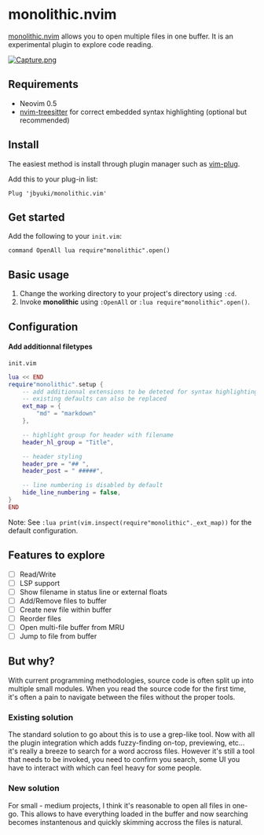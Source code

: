 # monolithic.nvim

[monolithic.nvim]() allows you to open multiple files in one buffer. It is an experimental plugin to explore code reading.

[![Capture.png](https://i.postimg.cc/3wvmhBLN/Capture.png)](https://postimg.cc/8FTjBhgg)

## Requirements

* Neovim 0.5
* [nvim-treesitter](https://github.com/nvim-treesitter/nvim-treesitter) for correct embedded syntax highlighting (optional but recommended)

## Install

The easiest method is install through plugin manager such as [vim-plug](https://github.com/junegunn/vim-plug).

Add this to your plug-in list:

```vim
Plug 'jbyuki/monolithic.vim'
```



## Get started

Add the following to your `init.vim`:

```vim
command OpenAll lua require"monolithic".open()
```

## Basic usage

1. Change the working directory to your project's directory using `:cd`.
2. Invoke **monolithic** using `:OpenAll` or `:lua require"monolithic".open()`.

## Configuration

#### Add additionnal filetypes

`init.vim`
```lua
lua << END
require"monolithic".setup {
	-- add additionnal extensions to be deteted for syntax highlighting
	-- existing defaults can also be replaced
	ext_map = { 
		"md" = "markdown"
	},

	-- highlight group for header with filename
	header_hl_group = "Title",

	-- header styling
	header_pre = "## ",  
	header_post = " #####",

	-- line numbering is disabled by default
	hide_line_numbering = false,
}
END
```

Note: See `:lua print(vim.inspect(require"monolithic"._ext_map))` for the default configuration.

## Features to explore

* [ ] Read/Write
* [ ] LSP support
* [ ] Show filename in status line or external floats
* [ ] Add/Remove files to buffer
* [ ] Create new file within buffer
* [ ] Reorder files
* [ ] Open multi-file buffer from MRU
* [ ] Jump to file from buffer

## But why?

With current programming methodologies, source code is often split up into multiple small modules. When you read the source code for the first time, it's often a pain to navigate between the files without the proper tools.

### Existing solution

The standard solution to go about this is to use a grep-like tool. Now with all the plugin integration which adds fuzzy-finding on-top, previewing, etc... it's really a breeze to search for a word accross files. However it's still a tool that needs to be invoked, you need to confirm you search, some UI you have to interact with which can feel heavy for some people.

### New solution

For small - medium projects, I think it's reasonable to open all files in one-go. This allows to have everything loaded in the buffer and now searching becomes instantenous and quickly skimming accross the files is natural.
